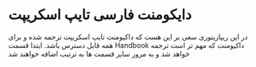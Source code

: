 # دایکومنت فارسی تایپ اسکریپت

در این ریپازیتوری سعی بر این هست که داکیومنت تایپ اسکریپت ترجمه شده و برای همه قابل دسترس باشد. ابتدا قسمت Handbook داکیومنت که مهم تر است ترجمه خواهد شد و به مرور سایر قسمت ها به ترتیب اضافه خواهند شد
